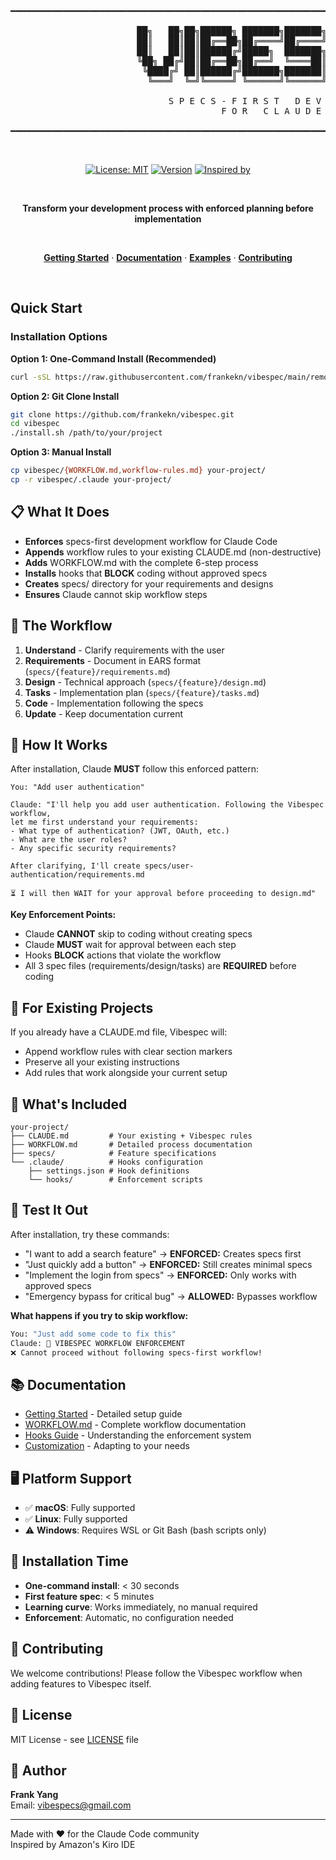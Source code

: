 <div align="center">

<pre>
━━━━━━━━━━━━━━━━━━━━━━━━━━━━━━━━━━━━━━━━━━━━━━━━━━━━━━━━━━━━━━━━━━━━━━━━━━━━━━━

                        ██╗   ██╗██╗██████╗ ███████╗███████╗██████╗ ███████╗ ██████╗
                        ██║   ██║██║██╔══██╗██╔════╝██╔════╝██╔══██╗██╔════╝██╔════╝
                        ██║   ██║██║██████╔╝█████╗  ███████╗██████╔╝█████╗  ██║     
                        ╚██╗ ██╔╝██║██╔══██╗██╔══╝  ╚════██║██╔═══╝ ██╔══╝  ██║     
                         ╚████╔╝ ██║██████╔╝███████╗███████║██║     ███████╗╚██████╗
                          ╚═══╝  ╚═╝╚═════╝ ╚══════╝╚══════╝╚═╝     ╚══════╝ ╚═════╝

                              S P E C S - F I R S T   D E V E L O P M E N T
                                        F O R   C L A U D E   C O D E

━━━━━━━━━━━━━━━━━━━━━━━━━━━━━━━━━━━━━━━━━━━━━━━━━━━━━━━━━━━━━━━━━━━━━━━━━━━━━━━
</pre>

<br>

[![License: MIT](https://img.shields.io/badge/License-MIT-2e86de.svg)](https://opensource.org/licenses/MIT)
[![Version](https://img.shields.io/badge/Version-2.0.0-10b981.svg)](https://github.com/frankekn/vibespec)
[![Inspired by](https://img.shields.io/badge/Inspired%20by-Amazon%20Kiro%20IDE-e67e22.svg)](https://github.com/frankekn/vibespec)

<br>

**Transform your development process with enforced planning before implementation**

<br>

[**Getting Started**](docs/GETTING_STARTED.md) · 
[**Documentation**](docs/) · 
[**Examples**](examples/) · 
[**Contributing**](CONTRIBUTING.md)

<br>

</div>

## Quick Start

### Installation Options

**Option 1: One-Command Install (Recommended)**
```bash
curl -sSL https://raw.githubusercontent.com/frankekn/vibespec/main/remote-install.sh | bash
```

**Option 2: Git Clone Install**
```bash
git clone https://github.com/frankekn/vibespec.git
cd vibespec
./install.sh /path/to/your/project
```

**Option 3: Manual Install**
```bash
cp vibespec/{WORKFLOW.md,workflow-rules.md} your-project/
cp -r vibespec/.claude your-project/
```

## 📋 What It Does

- **Enforces** specs-first development workflow for Claude Code
- **Appends** workflow rules to your existing CLAUDE.md (non-destructive)
- **Adds** WORKFLOW.md with the complete 6-step process
- **Installs** hooks that **BLOCK** coding without approved specs
- **Creates** specs/ directory for your requirements and designs
- **Ensures** Claude cannot skip workflow steps

## 🔄 The Workflow

1. **Understand** - Clarify requirements with the user
2. **Requirements** - Document in EARS format (`specs/{feature}/requirements.md`)
3. **Design** - Technical approach (`specs/{feature}/design.md`)
4. **Tasks** - Implementation plan (`specs/{feature}/tasks.md`)
5. **Code** - Implementation following the specs
6. **Update** - Keep documentation current

## 🎯 How It Works

After installation, Claude **MUST** follow this enforced pattern:

```
You: "Add user authentication"

Claude: "I'll help you add user authentication. Following the Vibespec workflow, 
let me first understand your requirements:
- What type of authentication? (JWT, OAuth, etc.)
- What are the user roles?
- Any specific security requirements?

After clarifying, I'll create specs/user-authentication/requirements.md

⏳ I will then WAIT for your approval before proceeding to design.md"
```

**Key Enforcement Points:**
- Claude **CANNOT** skip to coding without creating specs
- Claude **MUST** wait for approval between each step
- Hooks **BLOCK** actions that violate the workflow
- All 3 spec files (requirements/design/tasks) are **REQUIRED** before coding

## 🔧 For Existing Projects

If you already have a CLAUDE.md file, Vibespec will:
- Append workflow rules with clear section markers
- Preserve all your existing instructions
- Add rules that work alongside your current setup

## 📁 What's Included

```
your-project/
├── CLAUDE.md         # Your existing + Vibespec rules
├── WORKFLOW.md       # Detailed process documentation
├── specs/            # Feature specifications
└── .claude/          # Hooks configuration
    ├── settings.json # Hook definitions
    └── hooks/        # Enforcement scripts
```

## 🧪 Test It Out

After installation, try these commands:
- "I want to add a search feature" → **ENFORCED:** Creates specs first
- "Just quickly add a button" → **ENFORCED:** Still creates minimal specs
- "Implement the login from specs" → **ENFORCED:** Only works with approved specs
- "Emergency bypass for critical bug" → **ALLOWED:** Bypasses workflow

**What happens if you try to skip workflow:**
```bash
You: "Just add some code to fix this"
Claude: 🛑 VIBESPEC WORKFLOW ENFORCEMENT
❌ Cannot proceed without following specs-first workflow!
```

## 📚 Documentation

- [Getting Started](docs/GETTING_STARTED.md) - Detailed setup guide
- [WORKFLOW.md](WORKFLOW.md) - Complete workflow documentation
- [Hooks Guide](docs/HOOKS_GUIDE.md) - Understanding the enforcement system
- [Customization](docs/CUSTOMIZATION.md) - Adapting to your needs

## 🖥️ Platform Support

- ✅ **macOS**: Fully supported
- ✅ **Linux**: Fully supported  
- ⚠️ **Windows**: Requires WSL or Git Bash (bash scripts only)

## 🔧 Installation Time

- **One-command install**: < 30 seconds
- **First feature spec**: < 5 minutes
- **Learning curve**: Works immediately, no manual required
- **Enforcement**: Automatic, no configuration needed

## 🤝 Contributing

We welcome contributions! Please follow the Vibespec workflow when adding features to Vibespec itself.

## 📄 License

MIT License - see [LICENSE](LICENSE) file

## 👤 Author

**Frank Yang**  
Email: vibespecs@gmail.com

---

Made with ❤️ for the Claude Code community  
Inspired by Amazon's Kiro IDE